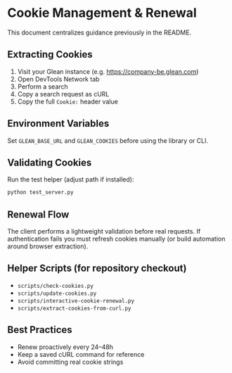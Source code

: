 # Cookie Management & Renewal

This document centralizes guidance previously in the README.

## Extracting Cookies
1. Visit your Glean instance (e.g. https://company-be.glean.com)
2. Open DevTools Network tab
3. Perform a search
4. Copy a search request as cURL
5. Copy the full `Cookie:` header value

## Environment Variables
Set `GLEAN_BASE_URL` and `GLEAN_COOKIES` before using the library or CLI.

## Validating Cookies
Run the test helper (adjust path if installed):
```bash
python test_server.py
```

## Renewal Flow
The client performs a lightweight validation before real requests. If authentication fails you must refresh cookies manually (or build automation around browser extraction).

## Helper Scripts (for repository checkout)
- `scripts/check-cookies.py`
- `scripts/update-cookies.py`
- `scripts/interactive-cookie-renewal.py`
- `scripts/extract-cookies-from-curl.py`

## Best Practices
- Renew proactively every 24–48h
- Keep a saved cURL command for reference
- Avoid committing real cookie strings

